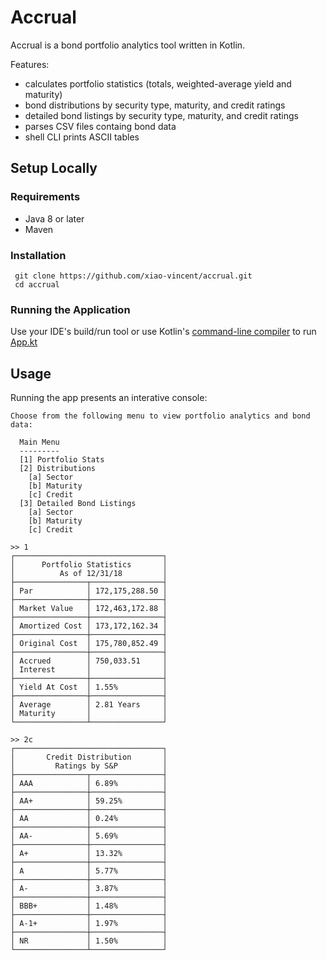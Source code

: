 # Accrual
Accrual is a bond portfolio analytics tool written in Kotlin.

Features:
- calculates portfolio statistics (totals, weighted-average yield and maturity)
- bond distributions by security type, maturity, and credit ratings
- detailed bond listings by security type, maturity, and credit ratings 
- parses CSV files containg bond data 
- shell CLI prints ASCII tables

## Setup Locally
### Requirements
- Java 8 or later
- Maven

### Installation
```shell
 git clone https://github.com/xiao-vincent/accrual.git
 cd accrual 
```
### Running the Application
Use your IDE's build/run tool or use Kotlin's [command-line compiler](https://kotlinlang.org/docs/tutorials/command-line.html) to run [App.kt](./src/main/java/portfolioanalytics/App.kt)

## Usage
Running the app presents an interative console:
```shell
Choose from the following menu to view portfolio analytics and bond data:

  Main Menu
  ---------
  [1] Portfolio Stats
  [2] Distributions
    [a] Sector
    [b] Maturity
    [c] Credit
  [3] Detailed Bond Listings
    [a] Sector
    [b] Maturity
    [c] Credit

>> 1
┌─────────────────────────────────┐
│      Portfolio Statistics       │
│          As of 12/31/18         │
├────────────────┬────────────────┤
│ Par            │ 172,175,288.50 │
├────────────────┼────────────────┤
│ Market Value   │ 172,463,172.88 │
├────────────────┼────────────────┤
│ Amortized Cost │ 173,172,162.34 │
├────────────────┼────────────────┤
│ Original Cost  │ 175,780,852.49 │
├────────────────┼────────────────┤
│ Accrued        │ 750,033.51     │
│ Interest       │                │
├────────────────┼────────────────┤
│ Yield At Cost  │ 1.55%          │
├────────────────┼────────────────┤
│ Average        │ 2.81 Years     │
│ Maturity       │                │
└────────────────┴────────────────┘

>> 2c
┌─────────────────────────────────┐
│       Credit Distribution       │
│         Ratings by S&P          │
├────────────────┬────────────────┤
│ AAA            │ 6.89%          │
├────────────────┼────────────────┤
│ AA+            │ 59.25%         │
├────────────────┼────────────────┤
│ AA             │ 0.24%          │
├────────────────┼────────────────┤
│ AA-            │ 5.69%          │
├────────────────┼────────────────┤
│ A+             │ 13.32%         │
├────────────────┼────────────────┤
│ A              │ 5.77%          │
├────────────────┼────────────────┤
│ A-             │ 3.87%          │
├────────────────┼────────────────┤
│ BBB+           │ 1.48%          │
├────────────────┼────────────────┤
│ A-1+           │ 1.97%          │
├────────────────┼────────────────┤
│ NR             │ 1.50%          │
└────────────────┴────────────────┘
```

